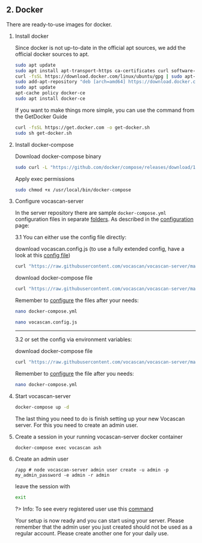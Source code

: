 ## 2. Docker

There are ready-to-use images for docker.

1. Install docker

   Since docker is not up-to-date in the official apt sources, we add the official docker sources to apt.

   ```bash
   sudo apt update
   sudo apt install apt-transport-https ca-certificates curl software-properties-common
   curl -fsSL https://download.docker.com/linux/ubuntu/gpg | sudo apt-key add -
   sudo add-apt-repository "deb [arch=amd64] https://download.docker.com/linux/ubuntu focal stable"
   sudo apt update
   apt-cache policy docker-ce
   sudo apt install docker-ce
   ```

   If you want to make things more simple, you can use the command from the GetDocker Guide
   ```bash
   curl -fsSL https://get.docker.com -o get-docker.sh
   sudo sh get-docker.sh
   ```

2. Install docker-compose

   Download docker-compose binary

   ```bash
   sudo curl -L "https://github.com/docker/compose/releases/download/1.29.1/docker-compose-$(uname -s)-$(uname -m)" -o /usr/local/bin/docker-compose
   ```

   Apply exec permissions

   ```bash
   sudo chmod +x /usr/local/bin/docker-compose
   ```

3. Configure vocascan-server

   In the server repository there are sample `docker-compose.yml`
   configuration files in separate [folders](https://github.com/vocascan/vocascan-server/tree/main/docker).
   As described in the [configuration](vocascan-server/configuration) page: 

   3.1 You can either use the config file directly: 
      
   download vocascan.config.js (to use a fully extended config, have a look at this [config file]("https://raw.githubusercontent.com/vocascan/vocascan-server/main/vocascan.config.example.js"))
   ```bash
   curl "https://raw.githubusercontent.com/vocascan/vocascan-server/main/docker/default/vocascan.config.js" -o vocascan.config.js
   ```
   download docker-compose file
   ```bash
   curl "https://raw.githubusercontent.com/vocascan/vocascan-server/main/docker/default/docker-compose.yml" -o docker-compose.yml
   ```

   Remember to [configure](vocascan-server/configuration) the files after your needs:

   ```bash
   nano docker-compose.yml
   ```

   ```bash
   nano vocascan.config.js
   ```

   ---
   3.2 or set the config via environment variables:

   download docker-compose file
   ```bash
   curl "https://raw.githubusercontent.com/vocascan/vocascan-server/main/docker/use-env/docker-compose.yml" -o docker-compose.yml
   ```

   Remember to [configure](vocascan-server/configuration) the file after you needs:

      ```bash
      nano docker-compose.yml
      ```

4. Start vocascan-server

   ```bash
   docker-compose up -d
   ```

   The last thing you need to do is finish setting up your new Vocascan server. For this you need to create an admin user.

5. Create a session in your running vocascan-server docker container  

   ```bash
   docker-compose exec vocascan ash
   ```

6. Create an admin user

   ```
   /app # node vocascan-server admin user create -u admin -p my_admin_password -e admin -r admin
   ```
   
   leave the session with
   ```bash
   exit
   ```
   ?> Info: To see every registered user use this [command]("vocascan-server/cli#list")
   
   Your setup is now ready and you can start using your server. Please remember that the admin user you just created should not be used as a regular account. Please create another one for your daily use.
